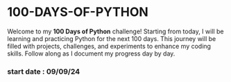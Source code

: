 # 100-DAYS-OF-PYTHON

Welcome to my **100 Days of Python** challenge! Starting from today, I will be learning and practicing Python for the next 100 days. This journey will be filled with projects, challenges, and experiments to enhance my coding skills. Follow along as I document my progress day by day.

### start date : 09/09/24
